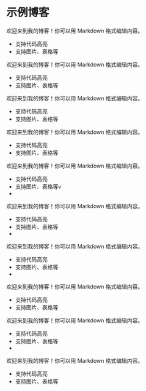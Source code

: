 # 示例博客

欢迎来到我的博客！你可以用 Markdown 格式编辑内容。

- 支持代码高亮
- 支持图片、表格等




欢迎来到我的博客！你可以用 Markdown 格式编辑内容。

- 支持代码高亮
- 支持图片、表格等


欢迎来到我的博客！你可以用 Markdown 格式编辑内容。

- 支持代码高亮
- 支持图片、表格等

欢迎来到我的博客！你可以用 Markdown 格式编辑内容。

- 支持代码高亮
- 支持图片、表格等

欢迎来到我的博客！你可以用 Markdown 格式编辑内容。

- 支持代码高亮
- 支持图片、表格等v
- 

欢迎来到我的博客！你可以用 Markdown 格式编辑内容。

- 支持代码高亮
- 支持图片、表格等
- 

欢迎来到我的博客！你可以用 Markdown 格式编辑内容。

- 支持代码高亮
- 支持图片、表格等
- 

欢迎来到我的博客！你可以用 Markdown 格式编辑内容。

- 支持代码高亮
- 支持图片、表格等

欢迎来到我的博客！你可以用 Markdown 格式编辑内容。

- 支持代码高亮
- 支持图片、表格等
- 

欢迎来到我的博客！你可以用 Markdown 格式编辑内容。

- 支持代码高亮
- 支持图片、表格等
